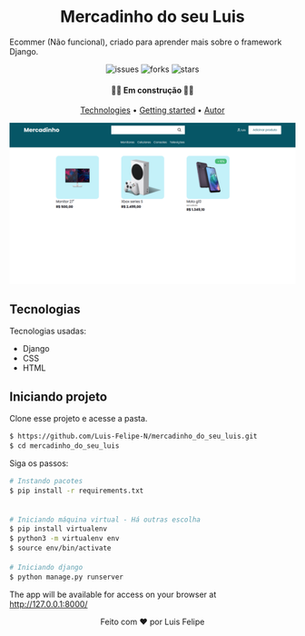 
<h1 align="center">Mercadinho do seu Luis</h1>

Ecommer (Não funcional), criado para aprender mais sobre o framework Django.

<p align="center">
  <img  src="https://img.shields.io/github/issues/Luis-Felipe-N/mercadinho_do_seu_luis" alt="issues">
  <img  src="https://img.shields.io/github/forks/Luis-Felipe-N/mercadinho_do_seu_luis?color=065666&style=plastic" alt="forks">
  <img  src="https://img.shields.io/github/stars/Luis-Felipe-N/mercadinho_do_seu_luis?color=065666" alt="stars">
</p>

<h4 align="center"> 
	👨‍💻 Em construção  👨‍💻
</h4>

<p align="center">
 <a href="#Technologies">Technologies</a> •
 <a href="#Getting-started">Getting started</a> •
 <a href="#autor">Autor</a>
</p>


![Jokenpô](assets/cover.png)



## Tecnologias

Tecnologias usadas:

- Django
- CSS
- HTML


## Iniciando projeto

Clone esse projeto e acesse a pasta.

```bash
$ https://github.com/Luis-Felipe-N/mercadinho_do_seu_luis.git
$ cd mercadinho_do_seu_luis
```

Siga os passos:
```bash
# Instando pacotes
$ pip install -r requirements.txt


# Iniciando máquina virtual - Há outras escolha
$ pip install virtualenv
$ python3 -m virtualenv env
$ source env/bin/activate

# Iniciando django
$ python manage.py runserver
```
The app will be available for access on your browser at http://127.0.0.1:8000/



<p align="center" >Feito com ❤️ por Luis Felipe</p>
